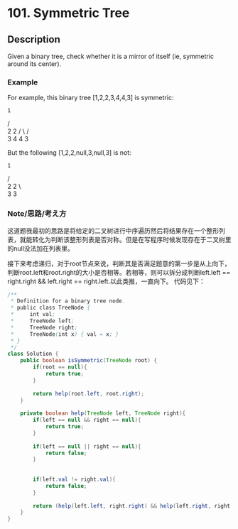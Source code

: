 # 101. Symmetric Tree
## Description

Given a binary tree, check whether it is a mirror of itself (ie, symmetric around its center).

### Example

For example, this binary tree [1,2,2,3,4,4,3] is symmetric:

    1
   / \
  2   2
 / \ / \
3  4 4  3
 

But the following [1,2,2,null,3,null,3] is not:

    1
   / \
  2   2
   \   \
   3    3


### Note/思路/考え方

这道题我最初的思路是将给定的二叉树进行中序遍历然后将结果存在一个整形列表，就能转化为判断该整形列表是否对称。但是在写程序时候发现存在于二叉树里的null没法加在列表里。

接下来考虑递归，对于root节点来说，判断其是否满足题意的第一步是从上向下，判断root.left和root.right的大小是否相等。若相等，则可以拆分成判断left.left == right.right && left.right == right.left.以此类推，一直向下。
代码见下：

```java
/**
 * Definition for a binary tree node.
 * public class TreeNode {
 *     int val;
 *     TreeNode left;
 *     TreeNode right;
 *     TreeNode(int x) { val = x; }
 * }
 */
class Solution {
    public boolean isSymmetric(TreeNode root) {
        if(root == null){
            return true;
        }
        
        return help(root.left, root.right);
    }
    
    private boolean help(TreeNode left, TreeNode right){
        if(left == null && right == null){
            return true;
        }
        
        if(left == null || right == null){
            return false;
        }
  
        
        if(left.val != right.val){
            return false;
        }
        
        return (help(left.left, right.right) && help(left.right, right.left));
    }
}
```